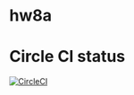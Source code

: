 # hw8a

# Circle CI status
[![CircleCI](https://dl.circleci.com/status-badge/img/circleci/Q7WzC3kvZjyJEgCLyNjtrd/D41WxixT9zFJ2ejJTdCJgg/tree/main.svg?style=svg)](https://dl.circleci.com/status-badge/redirect/circleci/Q7WzC3kvZjyJEgCLyNjtrd/D41WxixT9zFJ2ejJTdCJgg/tree/main)